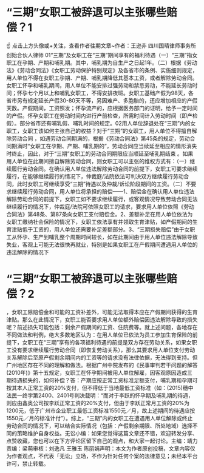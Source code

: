 # “三期”女职工被辞退可以主张哪些赔偿？1

☝ 点击上方头像或+关注，查看作者往期文章~作者：王逊非 四川国晴律师事务所创始合伙人律师 01“三期”及女职工在“三期”期间享有的福利待遇（一）“三期”指女职工在孕期、产期和哺乳期。其中，哺乳期为自生产之日起1年。（二）根据《劳动法》《劳动合同法》《女职工劳动保护特别规定》及各省市的条例、实施细则规定，用人单位不得在女职工孕期、产期、哺乳期降低其基本工资，或者解除劳动合同。女职工怀孕和哺乳期间，用人单位不能安排过强劳动和禁忌劳动，不能延长劳动时间；怀孕七个月以上和哺乳女职工，不得安排夜班。女职工基础产假为98天，各省市另有规定延长产假30-80天不等，另因难产、多胞胎的，还应增加相应的产假天数。产假期间，工资照发；怀孕流产的，应根据医务部门的证明，给予一定时间的产假。怀孕女职工在劳动时间内进行产前检查，所需时间计入劳动时间（即产检假）。部分省市还有哺乳假、哺乳时间的规定。02用人单位辞退处在“三期”内的女职工，女职工该如何主张自己的权益？对于“三期”的女职工，用人单位不得擅自解除劳动合同 ，如遇劳动合同期满的，根据《劳动合同法》第45条的规定，劳动合同期满时“女职工在孕期、产期、哺乳期的”，劳动合同应当续延至相应的情形消失时终止，因此，对于“三期”女职工的劳动合同期限应当顺延至哺乳期结束 。如果用人单位在此期间擅自解除劳动合同，则女职工可以主张的维权方式有：（一）继续履行劳动合同。在确认用人单位违法解除劳动合同的前提下，女职工可要求继续履行，在能够继续履行的情况下，仲裁庭/法院依法可判决双方继续履行劳动合同，此时女职工可继续享受“三期”待遇以及仲裁/诉讼阶段期间的工资。（二）不要求继续履行劳动合同，用人单位将承担的赔偿——1、赔偿金在确认用人单位违法解除劳动合同的前提下，女职工如不要求继续履行，或客观情况导致劳动合同无法继续履行的情况下，仲裁庭/法院可依照女职工的请求，要求用人单位依照《劳动合同法》第48条、第87条向女职工支付赔偿金。2、差额补足在用人单位依法为女职工缴纳社会保险的情况下，女职工依法享有并领取生育津贴，如产假期间的生育津贴低于工资的，用人单位还需要补足差额部分。3、“三期损失赔偿”由于女职工从怀孕、生产到哺乳整个周期时间较长，如在此期间由于用人单位违法解除导致失业，客观上可能无法很快再就业，特别是如果女职工在产假期间遭遇用人单位的违法解除的情况下

# “三期”女职工被辞退可以主张哪些赔偿？2

，女职工除赔偿金和可能的工资补差外，可能无法取得本应在产假期间获得的生育津贴。那么在此情况下，女职工能否要求用人单位额外赔偿因违法解除导致的损失呢？前述损失可能包括：剩余产假期间的工资、住院费等。就上述问题，各地存在不同做法和判例，绝大多数地区认为：在用人单位已依法为员工参加生育保险的前提下，女职工在“三期”享有的各项福利待遇的前提是双方存在劳动关系，如果女职工没有要求继续履行劳动合同（即恢复劳动关系），那么其要求用人单位支付劳动关系解除后至原产假剩余期间内的工资等的请求没有法律依据，无法得到支持。但广州地区存在不同的理解和做法。根据广州中院发布的《民事审判若干问题的解答(2010年)》第十五规定，女职工在怀孕期间被用人单位解雇，因客观原因造成三期待遇损失的，如何补偿？答：产期应按正常工资标准足额支付，哺乳期和孕期可按其本人正常工资的20%支付，但不得低于当地最低工资标准（如：(2015)穗中法民一终字第2400、2401号判决载明：“而对于李跃的怀孕期及哺乳期的待遇，则应由鑫奥公司按李跃正常工资的20%支付，但由于李跃正常月工资的20%为1200元，低于广州市企业职工最低工资标准1550元／月，故上述期间的待遇应按1550元／月的标准计付”）。综上，“三期”内的女职工在遭遇用人单位解除或终止劳动合同的情况下，可以结合实际情况（包括：产假剩余期限、所处地域）选择不同的策略维护自身权益。无讼小编：如果您觉得这篇文章还不错，欢迎转发分享、点赞收藏，您也可以在下方评论区留下自己的观点，和大家一起讨论。主编：靖力责编：梁萌审核：刘逸凡 王雅玉 陈丽娟声明：本文为作者原创投稿，文章内容仅为作者观点，不代表「无讼」立场，不作为针对任何个案的法律意见；未经本平台许可，禁止转载。

